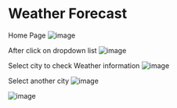 # Weather Forecast

Home Page
![image](https://github.com/kpate16/workbook7/assets/130574523/bb4767a9-8b57-47c3-91aa-1934acc35f24)


After click on dropdown list
![image](https://github.com/kpate16/workbook7/assets/130574523/fe483123-b758-4fd1-829c-089f5dab0aee)



Select city to check Weather information
![image](https://github.com/kpate16/workbook7/assets/130574523/2fcd4aaa-fead-49ef-848e-ba981f56cd79)




Select another city
![image](https://github.com/kpate16/workbook7/assets/130574523/c13fea87-6c15-4fc6-aeb7-f9d77f81fd05)


![image](https://github.com/kpate16/workbook7/assets/130574523/bc3c85b2-559d-42de-a5af-79542170a167)

